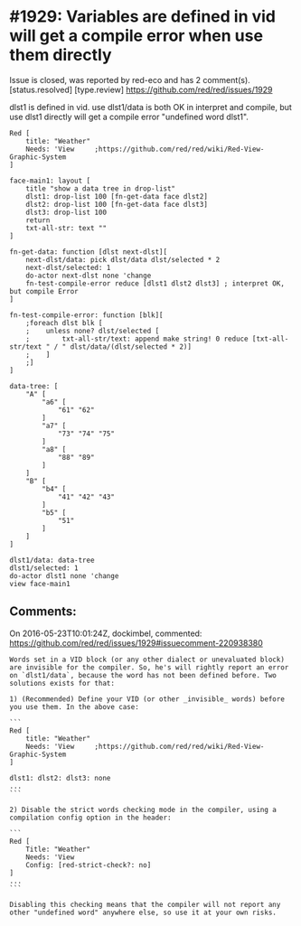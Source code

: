 
#1929: Variables are defined in vid will get a compile error when use them directly
================================================================================
Issue is closed, was reported by red-eco and has 2 comment(s).
[status.resolved] [type.review]
<https://github.com/red/red/issues/1929>

dlst1 is defined in vid.
use dlst1/data is both OK in interpret and compile,
but use dlst1 directly will get a compile error "undefined word dlst1".

```
Red [
    title: "Weather"
    Needs: 'View     ;https://github.com/red/red/wiki/Red-View-Graphic-System
]

face-main1: layout [
    title "show a data tree in drop-list"
    dlst1: drop-list 100 [fn-get-data face dlst2]
    dlst2: drop-list 100 [fn-get-data face dlst3]
    dlst3: drop-list 100
    return
    txt-all-str: text ""
]

fn-get-data: function [dlst next-dlst][
    next-dlst/data: pick dlst/data dlst/selected * 2
    next-dlst/selected: 1
    do-actor next-dlst none 'change
    fn-test-compile-error reduce [dlst1 dlst2 dlst3] ; interpret OK, but compile Error
]

fn-test-compile-error: function [blk][
    ;foreach dlst blk [
    ;    unless none? dlst/selected [
    ;        txt-all-str/text: append make string! 0 reduce [txt-all-str/text " / " dlst/data/(dlst/selected * 2)]
    ;    ]
    ;]
]

data-tree: [
    "A" [
        "a6" [
            "61" "62"
        ]
        "a7" [
            "73" "74" "75"
        ]
        "a8" [
            "88" "89"
        ]
    ]
    "B" [
        "b4" [
            "41" "42" "43"
        ]
        "b5" [
            "51"
        ]
    ]
]

dlst1/data: data-tree
dlst1/selected: 1
do-actor dlst1 none 'change
view face-main1
```



Comments:
--------------------------------------------------------------------------------

On 2016-05-23T10:01:24Z, dockimbel, commented:
<https://github.com/red/red/issues/1929#issuecomment-220938380>

    Words set in a VID block (or any other dialect or unevaluated block) are invisible for the compiler. So, he's will rightly report an error on `dlst1/data`, because the word has not been defined before. Two solutions exists for that:
    
    1) (Recommended) Define your VID (or other _invisible_ words) before you use them. In the above case:
    
    ```
    Red [
        title: "Weather"
        Needs: 'View     ;https://github.com/red/red/wiki/Red-View-Graphic-System
    ]
    
    dlst1: dlst2: dlst3: none
    ...
    ```
    
    2) Disable the strict words checking mode in the compiler, using a compilation config option in the header:
    
    ```
    Red [
        Title: "Weather"
        Needs: 'View
        Config: [red-strict-check?: no]
    ]
    ...
    ```
    
    Disabling this checking means that the compiler will not report any other "undefined word" anywhere else, so use it at your own risks.

